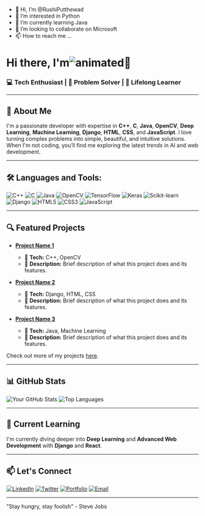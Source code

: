 - 👋 Hi, I’m @RushiPutthewad
- 👀 I’m interested in Python 
- 🌱 I’m currently learning Java
- 💞️ I’m looking to collaborate on Microsoft
- 📫 How to reach me ...

<!---
RushiPutthewad/RushiPutthewad is a ✨ special ✨ repository because its `README.md` (this file) appears on your GitHub profile.
You can click the Preview link to take a look at your changes.
--->
# Hi there, I'm<img src="https://readme-typing-svg.herokuapp.com?color=%2336BCF7&size=25&height=50&lines=Rushi+Balaji+Putthewad;" alt="animated">👋

### 💻 Tech Enthusiast | 🎯 Problem Solver | 🚀 Lifelong Learner

---

## 🚀 About Me
I'm a passionate developer with expertise in **C++**, **C**, **Java**, **OpenCV**, **Deep Learning**, **Machine Learning**, **Django**, **HTML**, **CSS**, and **JavaScript**. I love turning complex problems into simple, beautiful, and intuitive solutions. When I'm not coding, you’ll find me exploring the latest trends in AI and web development.

---

## 🛠️ Languages and Tools:

![C++](https://img.shields.io/badge/-C++-00599C?style=flat&logo=c%2B%2B&logoColor=white)
![C](https://img.shields.io/badge/-C-A8B9CC?style=flat&logo=c&logoColor=white)
![Java](https://img.shields.io/badge/-Java-007396?style=flat&logo=java&logoColor=white)
![OpenCV](https://img.shields.io/badge/-OpenCV-5C3EE8?style=flat&logo=opencv&logoColor=white)
![TensorFlow](https://img.shields.io/badge/-TensorFlow-FF6F00?style=flat&logo=tensorflow&logoColor=white)
![Keras](https://img.shields.io/badge/-Keras-D00000?style=flat&logo=keras&logoColor=white)
![Scikit-learn](https://img.shields.io/badge/-Scikit%20Learn-F7931E?style=flat&logo=scikit-learn&logoColor=white)
![Django](https://img.shields.io/badge/-Django-092E20?style=flat&logo=django&logoColor=white)
![HTML5](https://img.shields.io/badge/-HTML5-E34F26?style=flat&logo=html5&logoColor=white)
![CSS3](https://img.shields.io/badge/-CSS3-1572B6?style=flat&logo=css3&logoColor=white)
![JavaScript](https://img.shields.io/badge/-JavaScript-F7DF1E?style=flat&logo=javascript&logoColor=black)

---

## 🔍 Featured Projects

- **[Project Name 1](#)**
  - 🚀 **Tech:** C++, OpenCV
  - 📝 **Description:** Brief description of what this project does and its features.
  
- **[Project Name 2](#)**
  - 🚀 **Tech:** Django, HTML, CSS
  - 📝 **Description:** Brief description of what this project does and its features.
  
- **[Project Name 3](#)**
  - 🚀 **Tech:** Java, Machine Learning
  - 📝 **Description:** Brief description of what this project does and its features.

Check out more of my projects [here](#).

---

## 📊 GitHub Stats

![Your GitHub Stats](https://github-readme-stats.vercel.app/api?username=yourusername&show_icons=true&theme=radical)
![Top Languages](https://github-readme-stats.vercel.app/api/top-langs/?username=yourusername&layout=compact&theme=radical)

---

## 🌱 Current Learning

I'm currently diving deeper into **Deep Learning** and **Advanced Web Development** with **Django** and **React**.

---

## 📫 Let's Connect

[![LinkedIn](https://img.shields.io/badge/-LinkedIn-0077B5?style=flat&logo=linkedin&logoColor=white)](https://www.linkedin.com/in/yourlinkedin/)
[![Twitter](https://img.shields.io/badge/-Twitter-1DA1F2?style=flat&logo=twitter&logoColor=white)](https://twitter.com/yourtwitter/)
[![Portfolio](https://img.shields.io/badge/-Portfolio-000000?style=flat&logo=google-chrome&logoColor=white)](https://yourportfolio.com/)
[![Email](https://img.shields.io/badge/-Email-D14836?style=flat&logo=gmail&logoColor=white)](mailto:youremail@gmail.com)

---

"Stay hungry, stay foolish" - Steve Jobs
